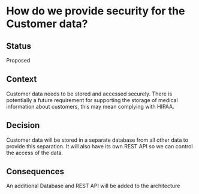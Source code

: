 # How do we provide security for the Customer data?

## Status
Proposed

## Context
Customer data needs to be stored and accessed securely.  There is potentially a future requirement for supporting the storage of medical information about customers, this may mean complying with HIPAA.  

## Decision
Customer data will be stored in a separate database from all other data to provide this separation.  It will also have its own REST API so we can control the access of the data. 

## Consequences
An additional Database and REST API will be added to the architecture
